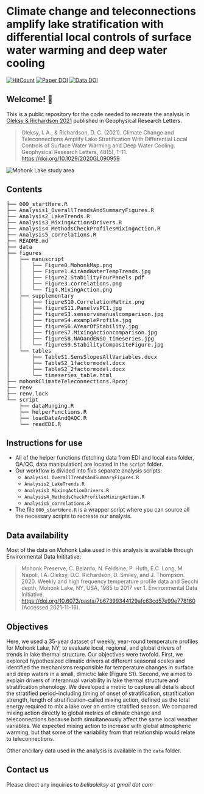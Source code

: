 # Climate change and teleconnections amplify lake stratification with differential local controls of surface water warming and deep water cooling

<!-- badges: start -->
[![HitCount](http://hits.dwyl.com/bellaoleksy/mohonkClimateTeleconnections.svg?style=flat-square)](http://hits.dwyl.com/bellaoleksy/mohonkClimateTeleconnections)
[![Paper DOI](https://img.shields.io/badge/Paper-10.1029/2020GL090959-blue.svg)](https://doi.org/10.1029/2020GL090959)
[![Data DOI](https://img.shields.io/badge/Data-10.6073/pasta/7b67399344129afc63cd57e99e778160-informational.svg)](https://doi.org/10.6073/pasta/7b67399344129afc63cd57e99e778160)
<!-- badges: end -->


## Welcome! :wave: 
This is a public repository for the code needed to recreate the analysis in [Oleksy &amp; Richardson 2021](https://agupubs-onlinelibrary-wiley-com.libproxy.uwyo.edu/share/6CICWHJVCWHMIUIRAH8G?target=10.1029/2020GL090959) published in Geophysical Research Letters.

> Oleksy, I. A., & Richardson, D. C. (2021). Climate Change and Teleconnections Amplify Lake Stratification With Differential Local Controls of Surface Water Warming and Deep Water Cooling. Geophysical Research Letters, 48(5), 1–11. https://doi.org/10.1029/2020GL090959

![Mohonk Lake study area](figures/manuscript/Figure0.MohonkMap.png)

## Contents 
<pre>
├── 000_startHere.R
├── Analysis1_OverallTrendsAndSummaryFigures.R
├── Analysis2_LakeTrends.R
├── Analysis3_MixingActionsDrivers.R
├── Analysis4_MethodsCheckProfilesMixingAction.R
├── Analysis5_correlations.R
├── README.md
├── data
├── figures
│   ├── manuscript
│   │   ├── Figure0.MohonkMap.png
│   │   ├── Figure1.AirAndWaterTempTrends.jpg
│   │   ├── Figure2.StabilityFourPanels.pdf
│   │   ├── Figure3.correlations.png
│   │   └── fig4.MixingAction.png
│   ├── supplementary
│   │   ├── figureS10.CorrelationMatrix.png
│   │   ├── figureS11.PanelvsPC1.jpg
│   │   ├── figureS3.sensorvsmanualcomparison.jpg
│   │   ├── figureS4.exampleProfile.jpg
│   │   ├── figureS6.AYearOfStability.jpg
│   │   ├── figureS7.MixingActioncomparison.jpg
│   │   ├── figureS8.NAOandENSO_timeseries.jpg
│   │   └── figureS9.StabilityCompositeFigure.jpg
│   └── tables
│       ├── TableS1.SensSlopesAllVariables.docx
│       ├── TableS2_1factormodel.docx
│       ├── TableS2_2factormodel.docx
│       └── timeseries_table.html
├── mohonkClimateTeleconnections.Rproj
├── renv
├── renv.lock
└── script
    ├── dataMunging.R
    ├── helperFunctions.R
    ├── loadDataAndQAQC.R
    └── readEDI.R
</pre>

## Instructions for use
* All of the helper functions (fetching data from EDI and local `data` folder, QA/QC, data manipulation) are located in the `script` folder.
* Our workflow is divided into five separate analysis scripts:
  - `Analysis1_OverallTrendsAndSummaryFigures.R`
  - `Analysis2_LakeTrends.R`
  - `Analysis3_MixingActionDrivers.R`
  - `Analysis4_MethodsCheckProfilesMixingAction.R`
  - `Analysis5_correlations.R`
* The file `000_startHere.R` is a wrapper script where you can source all the necessary scripts to recreate our analysis. 

## Data availability
Most of the data on Mohonk Lake used in this analysis is available through Environmental Data Inititative:

> Mohonk Preserve, C. Belardo, N. Feldsine, P. Huth, E.C. Long, M. Napoli, I.A. Oleksy, D.C. Richardson, D. Smiley, and J. Thompson. 2020. Weekly and high frequency temperature profile data and Secchi depth, Mohonk Lake, NY, USA, 1985 to 2017 ver 1. Environmental Data Initiative. https://doi.org/10.6073/pasta/7b67399344129afc63cd57e99e778160 (Accessed 2021-11-16).


## Objectives 
Here, we used a 35-year dataset of weekly, year-round temperature profiles for Mohonk Lake, NY, to evaluate local, regional, and global drivers of trends in lake thermal structure. Our objectives were twofold. First, we explored hypothesized climatic drivers at different seasonal scales and identified the mechanisms responsible for temperature changes in surface and deep waters in a small, dimictic lake (Figure S1). Second, we aimed to explain drivers of interannual variability in lake thermal structure and stratification phenology. We developed a metric to capture all details about the stratified period–including timing of onset of stratification, stratification strength, length of stratification–called mixing action, defined as the total energy required to mix a lake over an entire stratified season. We compared mixing action directly to global metrics of climate change and teleconnections because both simultaneously affect the same local weather variables. We expected mixing action to increase with global atmospheric warming, but that some of the variability from that relationship would relate to teleconnections.

Other ancillary data used in the analysis is available in the `data` folder.

## Contact us
Please direct any inquiries to *bellaoleksy at gmail dot com*
